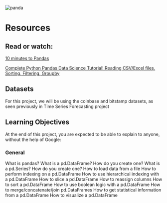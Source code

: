 ![panda](https://github.com/user-attachments/assets/49483918-20ec-408b-b46c-3e6da59d5f98)


# Resources
## Read or watch:

[10 minutes to Pandas](https://pandas.pydata.org/docs/user_guide/10min.html)

[Complete Python Pandas Data Science Tutorial! Reading CSV/Excel files, Sorting, Filtering, Groupby](https://www.youtube.com/watch?v=vmEHCJofslg)

## Datasets
For this project, we will be using the coinbase and bitstamp datasets, as seen previously in Time Series Forecasting project
## Learning Objectives
At the end of this project, you are expected to be able to explain to anyone, without the help of Google:

### General
What is pandas?
What is a pd.DataFrame? How do you create one?
What is a pd.Series? How do you create one?
How to load data from a file
How to perform indexing on a pd.DataFrame
How to use hierarchical indexing with a pd.DataFrame
How to slice a pd.DataFrame
How to reassign columns
How to sort a pd.DataFrame
How to use boolean logic with a pd.DataFrame
How to merge/concatenate/join pd.DataFrames
How to get statistical information from a pd.DataFrame
How to visualize a pd.DataFrame

